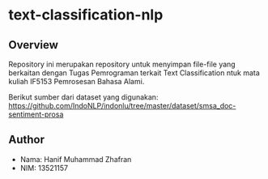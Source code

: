 # text-classification-nlp

## Overview
Repository ini merupakan repository untuk menyimpan file-file yang berkaitan dengan Tugas Pemrograman terkait Text Classification ntuk mata kuliah IF5153 Pemrosesan Bahasa Alami.

Berikut sumber dari dataset yang digunakan: https://github.com/IndoNLP/indonlu/tree/master/dataset/smsa_doc-sentiment-prosa


## Author
- Nama: Hanif Muhammad Zhafran
- NIM: 13521157
